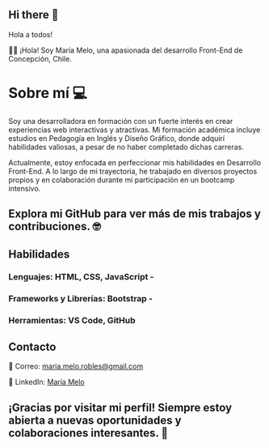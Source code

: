 ## Hi there 👋
Hola a todos! 

👩‍💻 ¡Hola! Soy María Melo, una apasionada del desarrollo Front-End de Concepción, Chile.

# Sobre mí 💻

Soy una desarrolladora en formación con un fuerte interés en crear experiencias web interactivas y atractivas. Mi formación académica incluye estudios en Pedagogía en Inglés y Diseño Gráfico, donde adquirí habilidades valiosas, a pesar de no haber completado dichas carreras.

Actualmente, estoy enfocada en perfeccionar mis habilidades en Desarrollo Front-End. A lo largo de mi trayectoria, he trabajado en diversos proyectos propios y en colaboración durante mi participación en un bootcamp intensivo.


## Explora mi GitHub para ver más de mis trabajos y contribuciones. 🤓 

## Habilidades

### Lenguajes: HTML, CSS, JavaScript -
### Frameworks y Librerías: Bootstrap -
### Herramientas: VS Code, GitHub

## Contacto
📧 Correo: maria.melo.robles@gmail.com

🔗 LinkedIn: [María Melo](https://www.linkedin.com/in/merymr/)


## ¡Gracias por visitar mi perfil! Siempre estoy abierta a nuevas oportunidades y colaboraciones interesantes. 🚀 

